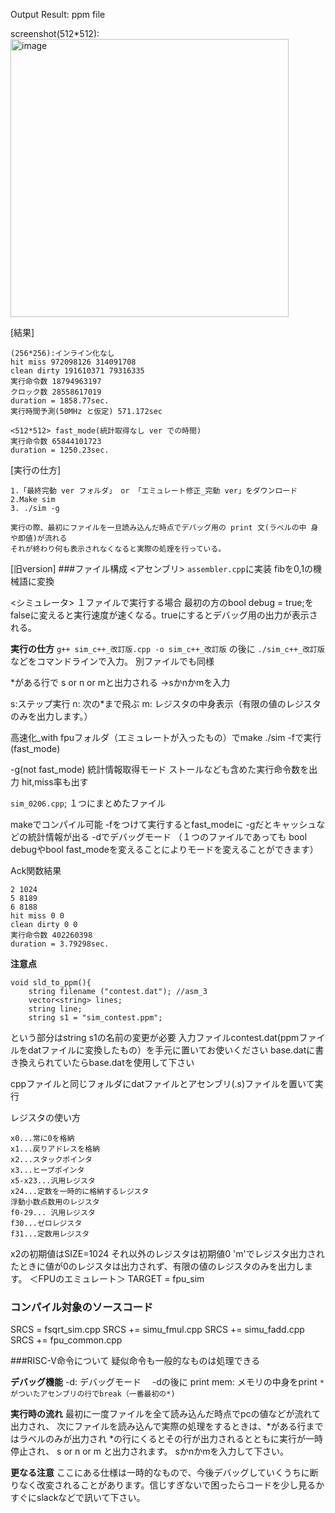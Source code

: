 Output Result: ppm file

screenshot(512*512):
<img width="445" alt="image" src="https://github.com/mm1129/Public_repo/assets/89204774/2a63d8fe-b16d-4dfd-bb9d-16bc1b0c820b">

[結果] 
```
(256*256):インライン化なし 
hit miss 972098126 314091708 
clean dirty 191610371 79316335 
実行命令数 18794963197 
クロック数 28558617019
duration = 1858.77sec. 
実行時間予測(50MHz と仮定) 571.172sec

<512*512> fast_mode(統計取得なし ver での時間) 
実行命令数 65844101723
duration = 1250.23sec.
```
[実行の仕方]
```
1.「最終完動 ver フォルダ」 or 「エミュレート修正_完動 ver」をダウンロード
2.Make sim
3. ./sim -g

実行の際、最初にファイルを一旦読み込んだ時点でデバッグ用の print 文(ラベルの中 身や即値)が流れる
それが終わり何も表示されなくなると実際の処理を行っている。
```

[旧version]
###ファイル構成
<アセンブリ>
`assembler.cpp`に実装
fibを0,1の機械語に変換

<シミュレータ>
１ファイルで実行する場合
最初の方のbool debug = true;をfalseに変えると実行速度が速くなる。trueにするとデバッグ用の出力が表示される。

**実行の仕方**
`g++ sim_c++_改訂版.cpp -o sim_c++_改訂版`
の後に
`./sim_c++_改訂版`
などをコマンドラインで入力。
別ファイルでも同様

*がある行で
s or n or mと出力される
→sかnかmを入力

s:ステップ実行
n: 次の*まで飛ぶ
m: レジスタの中身表示（有限の値のレジスタのみを出力します。）


高速化_with fpuフォルダ（エミュレートが入ったもの）でmake
./sim -fで実行(fast_mode)

-g(not fast_mode)
統計情報取得モード
ストールなども含めた実行命令数を出力
hit,miss率も出す

`sim_0206.cpp`; １つにまとめたファイル

makeでコンパイル可能
-fをつけて実行するとfast_modeに
-gだとキャッシュなどの統計情報が出る
-dでデバッグモード
（１つのファイルであっても
bool debugやbool fast_modeを変えることによりモードを変えることができます）

Ack関数結果
````
2 1024
5 8189
6 8188
hit miss 0 0
clean dirty 0 0
実行命令数 402260398
duration = 3.79298sec.
````

**注意点**
````
void sld_to_ppm(){
    string filename ("contest.dat"); //asm_3
    vector<string> lines;
    string line;
    string s1 = "sim_contest.ppm";
````
という部分はstring s1の名前の変更が必要
入力ファイルcontest.dat(ppmファイルをdatファイルに変換したもの）を手元に置いてお使いください
base.datに書き換えられていたらbase.datを使用して下さい

cppファイルと同じフォルダにdatファイルとアセンブリ(.s)ファイルを置いて実行

レジスタの使い方
````
x0...常に0を格納
x1...戻りアドレスを格納
x2...スタックポインタ
x3...ヒープポインタ
x5-x23...汎用レジスタ
x24...定数を一時的に格納するレジスタ
浮動小数点数用のレジスタ
f0-29... 汎用レジスタ
f30...ゼロレジスタ
f31...定数用レジスタ
````
x2の初期値はSIZE=1024
それ以外のレジスタは初期値0
'm'でレジスタ出力されたときに値が0のレジスタは出力されず、有限の値のレジスタのみを出力します。
＜FPUのエミュレート＞
TARGET  = fpu_sim
### コンパイル対象のソースコード
SRCS = fsqrt_sim.cpp
SRCS += simu_fmul.cpp
SRCS += simu_fadd.cpp 
SRCS += fpu_common.cpp 



###RISC-V命令について
疑似命令も一般的なものは処理できる


**デバッグ機能**
-d: デバッグモード　
-dの後に
print mem: メモリの中身をprint
`*がついたアセンブリの行でbreak（一番最初の*)`

**実行時の流れ**
最初に一度ファイルを全て読み込んだ時点でpcの値などが流れて出力され、
次にファイルを読み込んで実際の処理をするときは、*がある行まではラベルのみが出力され
*の行にくるとその行が出力されるとともに実行が一時停止され、
s or n or m
と出力されます。
sかnかmを入力して下さい。

**更なる注意**
ここにある仕様は一時的なもので、今後デバッグしていくうちに断りなく改変されることがあります。信じすぎないで困ったらコードを少し見るかすぐにslackなどで訊いて下さい。
